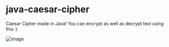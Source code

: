 # java-caesar-cipher

Caesar Cipher made in Java! You can encrypt as well as decrypt text using this :)

![image](https://user-images.githubusercontent.com/71140719/114181817-9b37cb80-995f-11eb-8a88-9576e74739e5.png)
